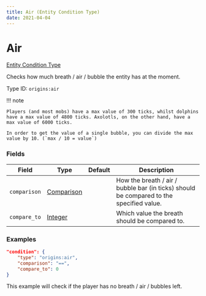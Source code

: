 ```yaml
---
title: Air (Entity Condition Type)
date: 2021-04-04
---
```


# Air

[Entity Condition Type](../entity_condition_types.md)

Checks how much breath / air / bubble the entity has at the moment.

Type ID: `origins:air`

!!! note

    Players (and most mobs) have a max value of 300 ticks, whilst dolphins have a max value of 4800 ticks. Axolotls, on the other hand, have a max value of 6000 ticks.

    In order to get the value of a single bubble, you can divide the max value by 10. (`max / 10 = value`)


### Fields

Field  | Type | Default | Description
-------|------|---------|-------------
`comparison` | [Comparison](../data_types/comparison.md) | |  How the breath / air / bubble bar (in ticks) should be compared to the specified value.
`compare_to` | [Integer](../data_types/integer.md) | | Which value the breath should be compared to.


### Examples

```json
"condition": {
    "type": "origins:air",
    "comparison": "==",
    "compare_to": 0
}
```

This example will check if the player has no breath / air / bubbles left.
